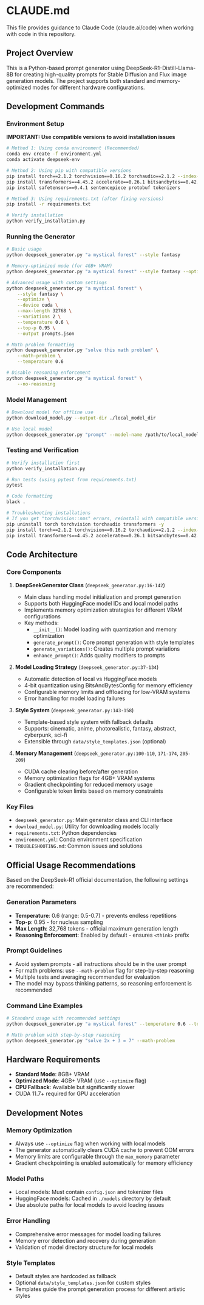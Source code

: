# CLAUDE.md

This file provides guidance to Claude Code (claude.ai/code) when working with code in this repository.

## Project Overview

This is a Python-based prompt generator using DeepSeek-R1-Distill-Llama-8B for creating high-quality prompts for Stable Diffusion and Flux image generation models. The project supports both standard and memory-optimized modes for different hardware configurations.

## Development Commands

### Environment Setup

**IMPORTANT: Use compatible versions to avoid installation issues**

```bash
# Method 1: Using conda environment (Recommended)
conda env create -f environment.yml
conda activate deepseek-env

# Method 2: Using pip with compatible versions
pip install torch==2.1.2 torchvision==0.16.2 torchaudio==2.1.2 --index-url https://download.pytorch.org/whl/cu118
pip install transformers==4.45.2 accelerate==0.26.1 bitsandbytes==0.42.0
pip install safetensors==0.4.1 sentencepiece protobuf tokenizers

# Method 3: Using requirements.txt (after fixing versions)
pip install -r requirements.txt

# Verify installation
python verify_installation.py
```

### Running the Generator
```bash
# Basic usage
python deepseek_generator.py "a mystical forest" --style fantasy

# Memory-optimized mode (for 4GB+ VRAM)
python deepseek_generator.py "a mystical forest" --style fantasy --optimize

# Advanced usage with custom settings
python deepseek_generator.py "a mystical forest" \
    --style fantasy \
    --optimize \
    --device cuda \
    --max-length 32768 \
    --variations 2 \
    --temperature 0.6 \
    --top-p 0.95 \
    --output prompts.json

# Math problem formatting
python deepseek_generator.py "solve this math problem" \
    --math-problem \
    --temperature 0.6

# Disable reasoning enforcement
python deepseek_generator.py "a mystical forest" \
    --no-reasoning
```

### Model Management
```bash
# Download model for offline use
python download_model.py --output-dir ./local_model_dir

# Use local model
python deepseek_generator.py "prompt" --model-name /path/to/local_model_dir --optimize
```

### Testing and Verification
```bash
# Verify installation first
python verify_installation.py

# Run tests (using pytest from requirements.txt)
pytest

# Code formatting
black .

# Troubleshooting installations
# If you get "torchvision::nms" errors, reinstall with compatible versions:
pip uninstall torch torchvision torchaudio transformers -y
pip install torch==2.1.2 torchvision==0.16.2 torchaudio==2.1.2 --index-url https://download.pytorch.org/whl/cu118
pip install transformers==4.45.2 accelerate==0.26.1 bitsandbytes==0.42.0
```

## Code Architecture

### Core Components

1. **DeepSeekGenerator Class** (`deepseek_generator.py:16-142`)
   - Main class handling model initialization and prompt generation
   - Supports both HuggingFace model IDs and local model paths
   - Implements memory optimization strategies for different VRAM configurations
   - Key methods:
     - `__init__()`: Model loading with quantization and memory optimization
     - `generate_prompt()`: Core prompt generation with style templates
     - `generate_variations()`: Creates multiple prompt variations
     - `enhance_prompt()`: Adds quality modifiers to prompts

2. **Model Loading Strategy** (`deepseek_generator.py:37-134`)
   - Automatic detection of local vs HuggingFace models
   - 4-bit quantization using BitsAndBytesConfig for memory efficiency
   - Configurable memory limits and offloading for low-VRAM systems
   - Error handling for model loading failures

3. **Style System** (`deepseek_generator.py:143-158`)
   - Template-based style system with fallback defaults
   - Supports: cinematic, anime, photorealistic, fantasy, abstract, cyberpunk, sci-fi
   - Extensible through `data/style_templates.json` (optional)

4. **Memory Management** (`deepseek_generator.py:100-110`, `171-174`, `205-209`)
   - CUDA cache clearing before/after generation
   - Memory optimization flags for 4GB+ VRAM systems
   - Gradient checkpointing for reduced memory usage
   - Configurable token limits based on memory constraints

### Key Files

- `deepseek_generator.py`: Main generator class and CLI interface
- `download_model.py`: Utility for downloading models locally
- `requirements.txt`: Python dependencies
- `environment.yml`: Conda environment specification
- `TROUBLESHOOTING.md`: Common issues and solutions

## Official Usage Recommendations

Based on the DeepSeek-R1 official documentation, the following settings are recommended:

### Generation Parameters
- **Temperature**: 0.6 (range: 0.5-0.7) - prevents endless repetitions
- **Top-p**: 0.95 - for nucleus sampling
- **Max Length**: 32,768 tokens - official maximum generation length
- **Reasoning Enforcement**: Enabled by default - ensures `<think>` prefix

### Prompt Guidelines
- Avoid system prompts - all instructions should be in the user prompt
- For math problems: use `--math-problem` flag for step-by-step reasoning
- Multiple tests and averaging recommended for evaluation
- The model may bypass thinking patterns, so reasoning enforcement is recommended

### Command Line Examples
```bash
# Standard usage with recommended settings
python deepseek_generator.py "a mystical forest" --temperature 0.6 --top-p 0.95

# Math problem with step-by-step reasoning
python deepseek_generator.py "solve 2x + 3 = 7" --math-problem
```

## Hardware Requirements

- **Standard Mode**: 8GB+ VRAM
- **Optimized Mode**: 4GB+ VRAM (use `--optimize` flag)
- **CPU Fallback**: Available but significantly slower
- CUDA 11.7+ required for GPU acceleration

## Development Notes

### Memory Optimization
- Always use `--optimize` flag when working with local models
- The generator automatically clears CUDA cache to prevent OOM errors
- Memory limits are configurable through the `max_memory` parameter
- Gradient checkpointing is enabled automatically for memory efficiency

### Model Paths
- Local models: Must contain `config.json` and tokenizer files
- HuggingFace models: Cached in `./models` directory by default
- Use absolute paths for local models to avoid loading issues

### Error Handling
- Comprehensive error messages for model loading failures
- Memory error detection and recovery during generation
- Validation of model directory structure for local models

### Style Templates
- Default styles are hardcoded as fallback
- Optional `data/style_templates.json` for custom styles
- Templates guide the prompt generation process for different artistic styles